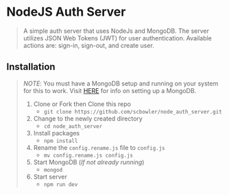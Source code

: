 # NodeJS Auth Server

> A simple auth server that uses NodeJs and MongoDB. The server utilizes JSON Web Tokens (JWT) for user authentication. Available actions are: sign-in, sign-out, and create user.

## Installation

> *NOTE*: You must have a MongoDB setup and running on your system for this to work. Visit <a href="https://www.mongodb.com/" target="_blank">HERE</a> for info on setting up a MongoDB.
>
>1. Clone or Fork then Clone this repo
>    - `git clone https://github.com/scbowler/node_auth_server.git`
>1. Change to the newly created directory
>    - `cd node_auth_server`
>1. Install packages
>    - `npm install`
>1. Rename the `config.rename.js` file to `config.js`
>    - `mv config.rename.js config.js`
>1. Start MongoDB (*If not already running*)
>    - `mongod`
>1. Start server
>    - `npm run dev`